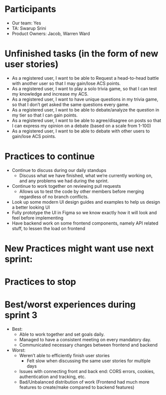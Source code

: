 ﻿# Participants 
* Our team: Yes
* TA: Swarup Srini
* Product Owners: Jacob, Warren Ward


# Unfinished tasks (in the form of new user stories)
* As a registered user, I want to be able to Request a head-to-head battle with another user so that I may gain/lose ACS points.
* As a registered user, I want to play a solo trivia game, so that I can test my knowledge and increase my ACS.
* As a registered user, I want to have unique questions in my trivia game, so that I don’t get asked the same questions every game.
* As a registered user, I want to be able to debate/analyze the question in my tier so that I can gain points.
* As a registered user, I want to be able to agree/disagree on posts so that I can express my opinion on a debate (based on a scale from 1-100)
* As a registered user, I want to be able to debate with other users to gain/lose ACS points.


# Practices to continue
* Continue to discuss during our daily standups
   * Discuss what we have finished, what we’re currently working on, and any problems we had during the sprint.
* Continue to work together on reviewing pull requests
   * Allows us to test the code by other members before merging regardless of no branch conflicts.
* Look up some modern UI design guides and examples to help us design a better looking UI
* Fully prototype the UI in Figma so we know exactly how it will look and feel before implementing
* Have backend work on some frontend components, namely API related stuff, to lessen the load on frontend


# New Practices might want use next sprint:


# Practices to stop


# Best/worst experiences during sprint 3
* Best:
   * Able to work together and set goals daily.
   * Managed to have a consistent meeting on every mandatory day.
   * Communicated necessary changes between frontend and backend
* Worst:
   * Weren’t able to efficiently finish user stories
      * Felt slow when discussing the same user stories for multiple days
   * Issues with connecting front and back end: CORS errors, cookies, authentication and tracking, etc.
   * Bad/Unbalanced distribution of work (Frontend had much more features to create/make compared to backend features)